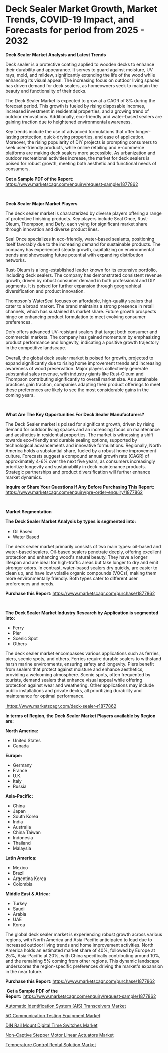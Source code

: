 <p><h1>Deck Sealer Market Growth, Market Trends, COVID-19 Impact, and Forecasts for period from 2025 - 2032</h1></p><p><strong>Deck Sealer Market Analysis and Latest Trends</strong></p>
<p><p>Deck sealer is a protective coating applied to wooden decks to enhance their durability and appearance. It serves to guard against moisture, UV rays, mold, and mildew, significantly extending the life of the wood while enhancing its visual appeal. The increasing focus on outdoor living spaces has driven demand for deck sealers, as homeowners seek to maintain the beauty and functionality of their decks.</p><p>The Deck Sealer Market is expected to grow at a CAGR of 8% during the forecast period. This growth is fueled by rising disposable incomes, increased investment in residential properties, and a growing trend of outdoor renovations. Additionally, eco-friendly and water-based sealers are gaining traction due to heightened environmental awareness.</p><p>Key trends include the use of advanced formulations that offer longer-lasting protection, quick-drying properties, and ease of application. Moreover, the rising popularity of DIY projects is prompting consumers to seek user-friendly products, while online retailing and e-commerce platforms are making deck sealers more accessible. As urbanization and outdoor recreational activities increase, the market for deck sealers is poised for robust growth, meeting both aesthetic and functional needs of consumers.</p></p>
<p><strong>Get a Sample PDF of the Report:&nbsp;</strong> <a href="https://www.marketscagr.com/enquiry/request-sample/1877862?utm_campaign=3163&utm_medium=2&utm_source=Github&utm_content=ia&utm_term=02042025&utm_id=deck-sealer">https://www.marketscagr.com/enquiry/request-sample/1877862</a></p>
<p>&nbsp;</p>
<p><strong>Deck Sealer Major Market Players</strong></p>
<p><p>The deck sealer market is characterized by diverse players offering a range of protective finishing products. Key players include Seal Once, Rust-Oleum, Thompson, and Defy, each vying for significant market share through innovation and diverse product lines. </p><p>Seal Once specializes in eco-friendly, water-based sealants, positioning itself favorably due to the increasing demand for sustainable products. The company has experienced steady growth, capitalizing on environmental trends and showcasing future potential with expanding distribution networks.</p><p>Rust-Oleum is a long-established leader known for its extensive portfolio, including deck sealers. The company has demonstrated consistent revenue growth, driven by robust consumer demand in both professional and DIY segments. It is poised for further expansion through geographical diversification and product innovation.</p><p>Thompson's WaterSeal focuses on affordable, high-quality sealers that cater to a broad market. The brand maintains a strong presence in retail channels, which has sustained its market share. Future growth prospects hinge on enhancing product formulation to meet evolving consumer preferences.</p><p>Defy offers advanced UV-resistant sealers that target both consumer and commercial markets. The company has gained momentum by emphasizing product performance and longevity, indicating a positive growth trajectory in the competitive landscape.</p><p>Overall, the global deck sealer market is poised for growth, projected to expand significantly due to rising home improvement trends and increasing awareness of wood preservation. Major players collectively generate substantial sales revenue, with industry giants like Rust-Oleum and Thompson contributing significantly to overall market size. As sustainable practices gain traction, companies adapting their product offerings to meet these preferences are likely to see the most considerable gains in the coming years.</p></p>
<p>&nbsp;</p>
<p><strong>What Are The Key Opportunities For Deck Sealer Manufacturers?</strong></p>
<p><p>The Deck Sealer market is poised for significant growth, driven by rising demand for outdoor living spaces and an increasing focus on maintenance and aesthetics in residential properties. The market is witnessing a shift towards eco-friendly and durable sealing options, supported by technological advancements and innovative formulations. Regionally, North America holds a substantial share, fueled by a robust home improvement culture. Forecasts suggest a compound annual growth rate (CAGR) of approximately 4-6% over the next five years, as consumers increasingly prioritize longevity and sustainability in deck maintenance products. Strategic partnerships and product diversification will further enhance market dynamics.</p></p>
<p><strong>Inquire or Share Your Questions If Any Before Purchasing This Report:</strong> <a href="https://www.marketscagr.com/enquiry/pre-order-enquiry/1877862?utm_campaign=3163&utm_medium=2&utm_source=Github&utm_content=ia&utm_term=02042025&utm_id=deck-sealer">https://www.marketscagr.com/enquiry/pre-order-enquiry/1877862</a></p>
<p>&nbsp;</p>
<p><strong>Market Segmentation</strong></p>
<p><strong>The Deck Sealer Market Analysis by types is segmented into:</strong></p>
<p><ul><li>Oil Based</li><li>Water Based</li></ul></p>
<p><p>The deck sealer market primarily consists of two main types: oil-based and water-based sealers. Oil-based sealers penetrate deeply, offering excellent protection and enhancing wood's natural beauty. They have a longer lifespan and are ideal for high-traffic areas but take longer to dry and emit stronger odors. In contrast, water-based sealers dry quickly, are easier to clean up, and have low volatile organic compounds (VOCs), making them more environmentally friendly. Both types cater to different user preferences and needs.</p></p>
<p><strong>Purchase this Report:&nbsp;</strong><a href="https://www.marketscagr.com/purchase/1877862?utm_campaign=3163&utm_medium=2&utm_source=Github&utm_content=ia&utm_term=02042025&utm_id=deck-sealer">https://www.marketscagr.com/purchase/1877862</a></p>
<p>&nbsp;</p>
<p><strong>The Deck Sealer Market Industry Research by Application is segmented into:</strong></p>
<p><ul><li>Ferry</li><li>Pier</li><li>Scenic Spot</li><li>Others</li></ul></p>
<p><p>The deck sealer market encompasses various applications such as ferries, piers, scenic spots, and others. Ferries require durable sealers to withstand harsh marine environments, ensuring safety and longevity. Piers benefit from sealers that protect against moisture and enhance aesthetics, providing a welcoming atmosphere. Scenic spots, often frequented by tourists, demand sealers that enhance visual appeal while offering protection against wear and weathering. Other applications may include public installations and private decks, all prioritizing durability and maintenance for optimal performance.</p></p>
<p><a href="https://www.marketscagr.com/deck-sealer-r1877862?utm_campaign=3163&utm_medium=2&utm_source=Github&utm_content=ia&utm_term=02042025&utm_id=deck-sealer">&nbsp;https://www.marketscagr.com/deck-sealer-r1877862</a></p>
<p><strong>In terms of Region, the Deck Sealer Market Players available by Region are:</strong></p>
<p>
    <p> <strong> North America: </strong>
        <ul>
            <li>United States</li>
            <li>Canada</li>
        </ul>
        </p> 
    <p> <strong> Europe: </strong>
        <ul>
            <li>Germany</li>
            <li>France</li>
            <li>U.K.</li>
            <li>Italy</li>
            <li>Russia</li>
        </ul>
        </p> 
    <p> <strong> Asia-Pacific: </strong>
        <ul>
            <li>China</li>
            <li>Japan</li>
            <li>South Korea</li>
            <li>India</li>
            <li>Australia</li>
            <li>China Taiwan</li>
            <li>Indonesia</li>
            <li>Thailand</li>
            <li>Malaysia</li>
        </ul>
        </p> 
    <p> <strong> Latin America: </strong>
        <ul>
            <li>Mexico</li>
            <li>Brazil</li>
            <li>Argentina Korea</li>
            <li>Colombia</li>
        </ul>
        </p> 
    <p> <strong> Middle East & Africa: </strong>
        <ul>
            <li>Turkey</li>
            <li>Saudi</li>
            <li>Arabia</li>
            <li>UAE</li>
            <li>Korea</li>
        </ul>
    </p>
    </p>
<p><p>The global deck sealer market is experiencing robust growth across various regions, with North America and Asia-Pacific anticipated to lead due to increased outdoor living trends and home improvement activities. North America holds an estimated market share of 40%, followed by Europe at 25%, Asia-Pacific at 20%, with China specifically contributing around 10%, and the remaining 5% coming from other regions. This dynamic landscape underscores the region-specific preferences driving the market's expansion in the near future.</p></p>
<p><strong>Purchase this Report: </strong><a href="https://www.marketscagr.com/purchase/1877862?utm_campaign=3163&utm_medium=2&utm_source=Github&utm_content=ia&utm_term=02042025&utm_id=deck-sealer">https://www.marketscagr.com/purchase/1877862</a></p>
<p>&nbsp;<strong>Get a Sample PDF of the Report:&nbsp;&nbsp;</strong><a href="https://www.marketscagr.com/enquiry/request-sample/1877862?utm_campaign=3163&utm_medium=2&utm_source=Github&utm_content=ia&utm_term=02042025&utm_id=deck-sealer">https://www.marketscagr.com/enquiry/request-sample/1877862</a></p>
<p><strong></strong></p>
<p><p><a href="https://www.linkedin.com/pulse/automatic-identification-system-ais-transceivers-market-oe4wf?utm_campaign=3163&utm_medium=2&utm_source=Github&utm_content=ia&utm_term=02042025&utm_id=deck-sealer">Automatic Identification System (AIS) Transceivers Market</a></p><p><a href="https://www.linkedin.com/pulse/forecasting-5g-communication-testing-equipment-market-success-meosf?utm_campaign=3163&utm_medium=2&utm_source=Github&utm_content=ia&utm_term=02042025&utm_id=deck-sealer">5G Communication Testing Equipment Market</a></p><p><a href="https://www.linkedin.com/pulse/din-rail-mount-digital-time-switches-market-growth-study-6bsuf?utm_campaign=3163&utm_medium=2&utm_source=Github&utm_content=ia&utm_term=02042025&utm_id=deck-sealer">DIN Rail Mount Digital Time Switches Market</a></p><p><a href="https://www.linkedin.com/pulse/forecasting-trends-non-captive-stepper-motor-linear-actuators-srxpf?utm_campaign=3163&utm_medium=2&utm_source=Github&utm_content=ia&utm_term=02042025&utm_id=deck-sealer">Non-Captive Stepper Motor Linear Actuators Market</a></p><p><a href="https://www.linkedin.com/pulse/temperature-control-rental-solution-market-segmentation-qgirf?utm_campaign=3163&utm_medium=2&utm_source=Github&utm_content=ia&utm_term=02042025&utm_id=deck-sealer">Temperature Control Rental Solution Market</a></p></p>
